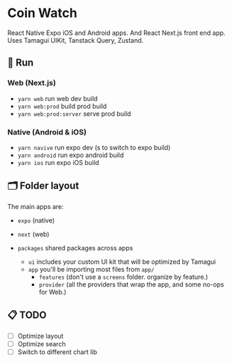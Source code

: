 # Coin Watch

React Native Expo iOS and Android apps. And React Next.js front end app. Uses
Tamagui UIKit, Tanstack Query, Zustand.

## 🏁 Run

### Web (Next.js)
- `yarn web` run web dev build
- `yarn web:prod` build prod build
- `yarn web:prod:server` serve prod build

### Native (Android & iOS)
- `yarn navive` run expo dev (s to switch to expo build)
- `yarn android` run expo android build
- `yarn ios` run expo iOS build


## 🗂 Folder layout

The main apps are:

- `expo` (native)
- `next` (web)

- `packages` shared packages across apps
  - `ui` includes your custom UI kit that will be optimized by Tamagui
  - `app` you'll be importing most files from `app/`
    - `features` (don't use a `screens` folder. organize by feature.)
    - `provider` (all the providers that wrap the app, and some no-ops for Web.)


## 📋 TODO

- [ ] Optimize layout
- [ ] Optimize search
- [ ] Switch to different chart lib
